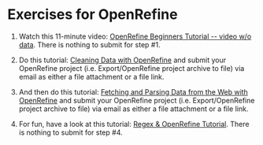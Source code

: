 # Exercises for OpenRefine

1. Watch this 11-minute video: [OpenRefine Beginners Tutorial -- video w/o data](https://media.ed.ac.uk/media/OpenRefine+Beginners+Tutorial/0_y5bxsswq). There is nothing to submit for step #1.

2. Do this tutorial: [Cleaning Data with OpenRefine](https://programminghistorian.org/en/lessons/cleaning-data-with-openrefine) and submit your OpenRefine project (i.e. Export/OpenRefine project archive to file) via email as either a file attachment or a file link.

3. And then do this tutorial: [Fetching and Parsing Data from the Web with OpenRefine](https://programminghistorian.org/en/lessons/fetch-and-parse-data-with-openrefine) and submit your OpenRefine project (i.e. Export/OpenRefine project archive to file) via email as either a file attachment or a file link.

4. For fun, have a look at this tutorial: [Regex & OpenRefine Tutorial](https://blog.ouseful.info/2013/12/18/creating-data-from-text-regular-expressions-in-openrefine/). There is nothing to submit for step #4.
